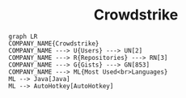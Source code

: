 <h1 align="center">Crowdstrike</h1>

```mermaid
graph LR
COMPANY_NAME{Crowdstrike}
COMPANY_NAME ---> U{Users} ---> UN[2]
COMPANY_NAME ---> R{Repositories} ---> RN[3]
COMPANY_NAME ---> G{Gists} ---> GN[853]
COMPANY_NAME ---> ML{Most Used<br>Languages}
ML --> Java[Java]
ML --> AutoHotkey[AutoHotkey]
```

